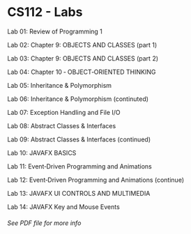 # CS112 - Labs

Lab 01: Review of Programming 1

Lab 02: Chapter 9: OBJECTS AND CLASSES (part 1)

Lab 03: Chapter 9: OBJECTS AND CLASSES (part 2)

Lab 04: Chapter 10 ‐ OBJECT‐ORIENTED THINKING

Lab 05: Inheritance & Polymorphism

Lab 06: Inheritance & Polymorphism (continuted)

Lab 07: Exception Handling and File I/O

Lab 08: Abstract Classes & Interfaces

Lab 09: Abstract Classes & Interfaces (continued)

Lab 10: JAVAFX BASICS

Lab 11: Event‐Driven Programming and Animations

Lab 12: Event‐Driven Programming and Animations (continue)

Lab 13: JAVAFX UI CONTROLS AND MULTIMEDIA

Lab 14: JAVAFX Key and Mouse Events

###### See PDF file for more info 
